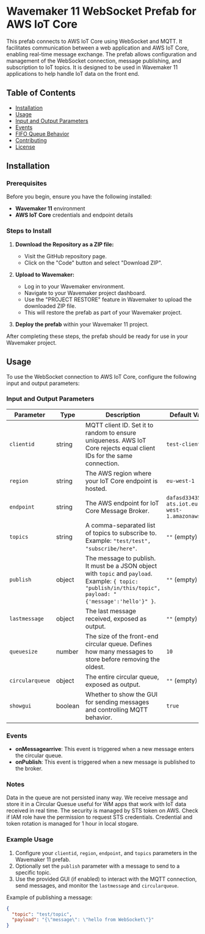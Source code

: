 # Wavemaker 11 WebSocket Prefab for AWS IoT Core

This prefab connects to AWS IoT Core using WebSocket and MQTT. It facilitates communication between a web application and AWS IoT Core, enabling real-time message exchange. The prefab allows configuration and management of the WebSocket connection, message publishing, and subscription to IoT topics. It is designed to be used in Wavemaker 11 applications to help handle IoT data on the front end.

## Table of Contents
- [Installation](#installation)
- [Usage](#usage)
- [Input and Output Parameters](#input-and-output-parameters)
- [Events](#events)
- [FIFO Queue Behavior](#fofo-queue-behavior)
- [Contributing](#contributing)
- [License](#license)

## Installation

### Prerequisites

Before you begin, ensure you have the following installed:
- **Wavemaker 11** environment
- **AWS IoT Core** credentials and endpoint details

### Steps to Install

1. **Download the Repository as a ZIP file:**
   - Visit the GitHub repository page.
   - Click on the "Code" button and select "Download ZIP".

2. **Upload to Wavemaker:**
   - Log in to your Wavemaker environment.
   - Navigate to your Wavemaker project dashboard.
   - Use the "PROJECT RESTORE" feature in Wavemaker to upload the downloaded ZIP file.
   - This will restore the prefab as part of your Wavemaker project.

3. **Deploy the prefab** within your Wavemaker 11 project.

After completing these steps, the prefab should be ready for use in your Wavemaker project.

## Usage

To use the WebSocket connection to AWS IoT Core, configure the following input and output parameters:

### Input and Output Parameters

| **Parameter**             | **Type**   | **Description**                                                                                                           | **Default Value**                                         |
|---------------------------|------------|---------------------------------------------------------------------------------------------------------------------------|----------------------------------------------------------|
| `clientid`                | string     | MQTT client ID. Set it to random to ensure uniqueness. AWS IoT Core rejects equal client IDs for the same connection.       | `test-client-id`                                          |
| `region`                  | string     | The AWS region where your IoT Core endpoint is hosted.                                                                     | `eu-west-1`                                               |
| `endpoint`                | string     | The AWS endpoint for IoT Core Message Broker.                                                                               | `dafasd33435asd-ats.iot.eu-west-1.amazonaws.com`          |
| `topics`                  | string     | A comma-separated list of topics to subscribe to. Example: `"test/test", "subscribe/here"`.                                | `""` (empty)                                              |
| `publish`                 | object     | The message to publish. It must be a JSON object with `topic` and `payload`. Example: `{ topic: "publish/in/this/topic", payload: "{'message':'hello'}" }`. | `""` (empty)                                              |
| `lastmessage`             | object     | The last message received, exposed as output.                                                                               | `""` (empty)                                              |
| `queuesize`               | number     | The size of the front-end circular queue. Defines how many messages to store before removing the oldest.                   | `10`                                                       |
| `circularqueue`           | object     | The entire circular queue, exposed as output.                                                                              | `""` (empty)                                              |
| `showgui`                 | boolean    | Whether to show the GUI for sending messages and controlling MQTT behavior.                                               | `true`                                                    |

### Events

- **onMessagearrive**: This event is triggered when a new message enters the circular queue.
- **onPublish**: This event is triggered when a new message is published to the broker.

### Notes

Data in the queue are not persisted inany way. We receive message and store it in a Circular Quesue useful for WM apps that work with IoT data received in real time.
The security is managed by STS token on AWS. Check if IAM role have the permission to request STS credentials. 
Credential and token rotation is managed for 1 hour in local stogare.

### Example Usage

1. Configure your `clientid`, `region`, `endpoint`, and `topics` parameters in the Wavemaker 11 prefab.
2. Optionally set the `publish` parameter with a message to send to a specific topic.
3. Use the provided GUI (if enabled) to interact with the MQTT connection, send messages, and monitor the `lastmessage` and `circularqueue`.

Example of publishing a message:

```json
{
  "topic": "test/topic",
  "payload": "{\"message\": \"hello from WebSocket\"}"
}


